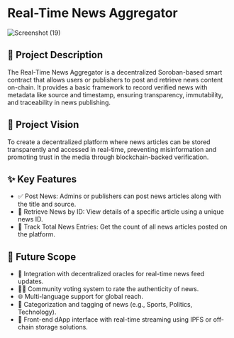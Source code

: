# Real-Time News Aggregator  

![Screenshot (19)](https://github.com/user-attachments/assets/fe224e1f-5d0c-4d8b-9c9c-3710264d861f)

## 📌 Project Description

The Real-Time News Aggregator is a decentralized Soroban-based smart contract that allows users or publishers to post and retrieve news content on-chain. It provides a basic framework to record verified news with metadata like source and timestamp, ensuring transparency, immutability, and traceability in news publishing.

## 🎯 Project Vision

To create a decentralized platform where news articles can be stored transparently and accessed in real-time, preventing misinformation and promoting trust in the media through blockchain-backed verification.

## ✨ Key Features

- ✅ Post News: Admins or publishers can post news articles along with the title and source.
- 🔎 Retrieve News by ID: View details of a specific article using a unique news ID.
- 🧮 Track Total News Entries: Get the count of all news articles posted on the platform.

## 🚀 Future Scope

- 📢 Integration with decentralized oracles for real-time news feed updates.
- 🧑‍⚖️ Community voting system to rate the authenticity of news.
- 🌐 Multi-language support for global reach.
- 📜 Categorization and tagging of news (e.g., Sports, Politics, Technology).
- 🧩 Front-end dApp interface with real-time streaming using IPFS or off-chain storage solutions.


